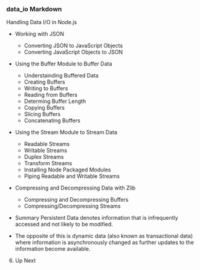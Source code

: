 ### data_io Markdown

Handling Data I/O in Node.js

- Working with JSON
	- Converting JSON to JavaScript Objects
	- Converting JavaScript Objects to JSON
	
- Using the Buffer Module to Buffer Data
	- Understainding Buffered Data
    - Creating Buffers
	- Writing to Buffers
	- Reading from Buffers
	- Determing Buffer Length
	- Copying Buffers
	- Slicing Buffers
	- Concatenating Buffers

- Using the Stream Module to Stream Data
	- Readable Streams
	- Writable Streams
	- Duplex Streams
	- Transform Streams
	- Installing Node Packaged Modules
	- Piping Readable and Writable Streams
	
- Compressing and Decompressing Data with Zlib
	- Compressing and Decompressing Buffers
	- Compressing/Decompressing Streams

- Summary
   Persistent Data denotes information that is infrequently accessed and not likely to be modified. 
 - The opposite of this is dynamic data (also known as transactional data) where information 
   is asynchronously changed as further updates to the information become available.
 
6. Up Next